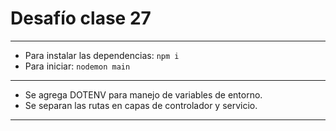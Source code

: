 # Desafío clase 27

---

- Para instalar las dependencias: `npm i`
- Para iniciar: `nodemon main`

---

- Se agrega DOTENV para manejo de variables de entorno.
- Se separan las rutas en capas de controlador y servicio.

---
